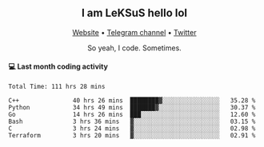 <h2 align="center">I am LeKSuS hello lol</h2>
<div align="center">
  <a href="https://leksus.net">Website</a> •
  <a href="https://t.me/leksus_was_here">Telegram channel</a> •
  <a href="https://twitter.com/___LeKSuS___">Twitter</a>
</div>
<p align="center">So yeah, I code. Sometimes.</p>

#### :computer: Last month coding activity
<!--START_SECTION:waka-->

```text
Total Time: 111 hrs 28 mins

C++               40 hrs 26 mins  ████████▓░░░░░░░░░░░░░░░░   35.28 %
Python            34 hrs 49 mins  ███████▓░░░░░░░░░░░░░░░░░   30.37 %
Go                14 hrs 26 mins  ███░░░░░░░░░░░░░░░░░░░░░░   12.60 %
Bash              3 hrs 36 mins   ▓░░░░░░░░░░░░░░░░░░░░░░░░   03.15 %
C                 3 hrs 24 mins   ▓░░░░░░░░░░░░░░░░░░░░░░░░   02.98 %
Terraform         3 hrs 20 mins   ▓░░░░░░░░░░░░░░░░░░░░░░░░   02.91 %
```

<!--END_SECTION:waka-->

<!-- flag{4_l0t_0f_1nter35t1ng_th1ng5_4r3_1n_publ1c_d0m41n} -->
